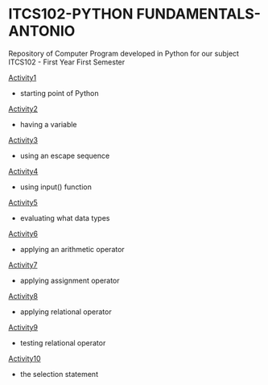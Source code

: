# ITCS102-PYTHON FUNDAMENTALS-ANTONIO
Repository of Computer Program developed in Python for our subject ITCS102 - First Year First Semester

[Activity1](https://github.com/danielaaaaaa-q/ITCS102-FUNDAMENTALS-PROGRAMMING-PYTHON/blob/main/activity1.py)
- starting point of Python

[Activity2](https://github.com/danielaaaaaa-q/ITCS102-FUNDAMENTALS-PROGRAMMING-PYTHON/blob/main/activity2.py)
- having a variable

[Activity3](https://github.com/danielaaaaaa-q/ITCS102-FUNDAMENTALS-PROGRAMMING-PYTHON/blob/main/activity3.py)
- using an escape sequence

[Activity4](https://github.com/danielaaaaaa-q/ITCS102-FUNDAMENTALS-PROGRAMMING-PYTHON/blob/main/activity4.py)
- using input() function

[Activity5](https://github.com/danielaaaaaa-q/ITCS102-FUNDAMENTALS-PROGRAMMING-PYTHON/blob/main/activity5.py)
- evaluating what data types

[Activity6](https://github.com/danielaaaaaa-q/ITCS102-FUNDAMENTALS-PROGRAMMING-PYTHON/blob/main/activity6.py)
- applying an arithmetic operator

[Activity7](https://github.com/danielaaaaaa-q/ITCS102-FUNDAMENTALS-PROGRAMMING-PYTHON/blob/main/activity7.py)
- applying assignment operator

[Activity8](https://github.com/danielaaaaaa-q/ITCS102-FUNDAMENTALS-PROGRAMMING-PYTHON/blob/main/activity8.py)
- applying relational operator

[Activity9](https://github.com/danielaaaaaa-q/ITCS102-FUNDAMENTALS-PROGRAMMING-PYTHON/blob/main/activity9.py)
- testing relational operator

[Activity10](https://github.com/danielaaaaaa-q/ITCS102-FUNDAMENTALS-PROGRAMMING-PYTHON/blob/main/activity10.py)
- the selection statement
